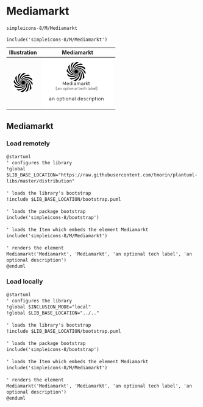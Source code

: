 # Mediamarkt


```text
simpleicons-8/M/Mediamarkt
```

```text
include('simpleicons-8/M/Mediamarkt')
```



| Illustration | Mediamarkt |
| :---: | :---: |
| ![illustration for Illustration](../../simpleicons-8/M/Mediamarkt.png) | ![illustration for Mediamarkt](../../simpleicons-8/M/Mediamarkt.Local.png) |




## Mediamarkt

### Load remotely
```plantuml
@startuml
' configures the library
!global $LIB_BASE_LOCATION="https://raw.githubusercontent.com/tmorin/plantuml-libs/master/distribution"

' loads the library's bootstrap
!include $LIB_BASE_LOCATION/bootstrap.puml

' loads the package bootstrap
include('simpleicons-8/bootstrap')

' loads the Item which embeds the element Mediamarkt
include('simpleicons-8/M/Mediamarkt')

' renders the element
Mediamarkt('Mediamarkt', 'Mediamarkt', 'an optional tech label', 'an optional description')
@enduml
```

### Load locally
```plantuml
@startuml
' configures the library
!global $INCLUSION_MODE="local"
!global $LIB_BASE_LOCATION="../.."

' loads the library's bootstrap
!include $LIB_BASE_LOCATION/bootstrap.puml

' loads the package bootstrap
include('simpleicons-8/bootstrap')

' loads the Item which embeds the element Mediamarkt
include('simpleicons-8/M/Mediamarkt')

' renders the element
Mediamarkt('Mediamarkt', 'Mediamarkt', 'an optional tech label', 'an optional description')
@enduml
```

